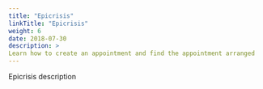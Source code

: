 ```yaml
---
title: "Epicrisis"
linkTitle: "Epicrisis"
weight: 6
date: 2018-07-30
description: >
Learn how to create an appointment and find the appointment arranged
---
```


Epicrisis description
